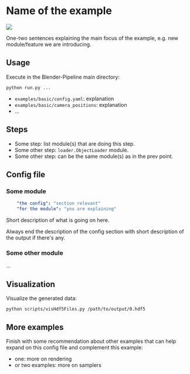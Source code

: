 # Name of the example

![](https://i.imgur.com/KQjwKSg.png)

One-two sentences explaining the main focus of the example, e.g. new module/feature we are introducing.

## Usage

Execute in the Blender-Pipeline main directory:

```
python run.py ...
``` 

* `examples/basic/config.yaml`: explanation
* `examples/basic/camera_positions`: explanation
* ...

## Steps

* Some step: list module(s) that are doing this step.
* Some other step: `loader.ObjectLoader` module.
* Some other step: can be the same module(s) as in the prev point.

## Config file

### Some module

```yaml
    "the config": "section relevant"
    "for the module": "you are explaining"
```

Short description of what is going on here.

Always end the description of the config section with short description of the output if there's any. 

### Some other module

...


## Visualization

Visualize the generated data:

```
python scripts/visHdf5Files.py /path/to/output/0.hdf5
```

## More examples

Finish with some recommendation about other examples that can help expand on this config file and complement this example:
* one: more on rendering
* or two examples: more on samplers
